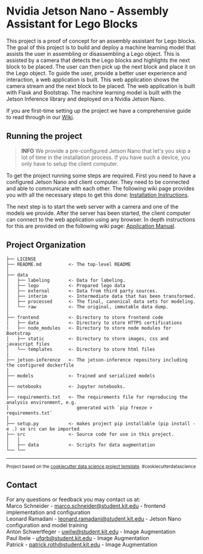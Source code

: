 Nvidia Jetson Nano - Assembly Assistant for Lego Blocks
==============================
This project is a proof of concept for an assembly assistant for Lego blocks. The goal of this project is to build and deploy a machine learning model that assists the user in assembling or disassembling a Lego object. This is assisted by a camera that detects the Lego blocks and highlights the next block to be placed. The user can then pick up the next block and place it on the Lego object. To guide the user, provide a better user experience and interaction, a web application is built. This web application shows the camera stream and the next block to be placed. The web application is built with Flask and Bootstrap. The machine learning model is built with the Jetson Inference library and deployed on a Nvidia Jetson Nano.

If you are first-time setting up the project we have a comprehensive guide to read through in our [Wiki](./wiki/home).

Running the project
------------
> **INFO** We provide a pre-configured Jetson Nano that let's you skip a lot of time in the installation process. If you have such a device, you only have to setup the client computer.

To get the project running some steps are required. First you need to have a configured Jetson Nano and client computer. They need to be connected and able to communicate with each other. The following wiki page provides you with all the necessary steps to get this done: [Installation Instructions](../../wikis/Installation). 

The next step is to start the web server with a camera and one of the models we provide. After the server has been started, the client computer can connect to the web application using any browser. In depth instructions for this are provided on the following wiki page: [Application Manual](../../wikis/Application-Manual). 

Project Organization
------------

    ├── LICENSE
    ├── README.md          <- The top-level README
    │ 
    ├── data
    │   ├── labeling       <- Data for labeling.
    │   ├── lego           <- Prepared lego data
    │   ├── external       <- Data from third party sources.
    │   ├── interim        <- Intermediate data that has been transformed.
    │   ├── processed      <- The final, canonical data sets for modeling.
    │   └── raw            <- The original, immutable data dump.
    │
    ├── frontend           <- Directory to store frontend code
    │   ├── data           <- Directory to store HTTPS certifications 
    |   ├── node_modules   <- Directory to store node modules for Bootstrap
    │   ├── static         <- Directory to store images, css and javascript files
    │   └── templates      <- Directory to store html files
    |
    ├── jetson-inference   <- The jetson-inference repository including the configured dockerfile
    │
    ├── models             <- Trained and serialized models
    │
    ├── notebooks          <- Jupyter notebooks.
    │
    ├── requirements.txt   <- The requirements file for reproducing the analysis environment, e.g.
    │                         generated with `pip freeze > requirements.txt`
    │
    ├── setup.py           <- makes project pip installable (pip install -e .) so src can be imported
    ├── src                <- Source code for use in this project.
    │   │
    │   ├── data           <- Scripts for data augmentation
    └── └──

--------

<p><small>Project based on the <a target="_blank" href="https://drivendata.github.io/cookiecutter-data-science/">cookiecutter data science project template</a>. #cookiecutterdatascience</small></p>

Contact
------------
For any questions or feedback you may contact us at:  
Marco Schneider - marco.schneider@student.kit.edu  - frontend implementation and configuration\
Leonard Ramadani - leonard.ramadani@student.kit.edu - Jetson Nano configuration and model training\
Anton Schwertfeger - uwilw@student.kit.edu - Image Augmentation\
Paul Ibele - ufqrb@student.kit.edu - Image Augmentation\
Patrick - patrick.roth@student.kit.edu - Image Augmentation
